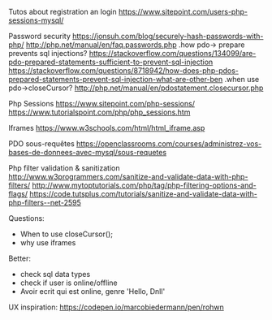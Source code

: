 Tutos about registration an login
https://www.sitepoint.com/users-php-sessions-mysql/

Password security
https://jonsuh.com/blog/securely-hash-passwords-with-php/
http://php.net/manual/en/faq.passwords.php
.how pdo-> prepare prevents sql injections?
https://stackoverflow.com/questions/134099/are-pdo-prepared-statements-sufficient-to-prevent-sql-injection
https://stackoverflow.com/questions/8718942/how-does-php-pdos-prepared-statements-prevent-sql-injection-what-are-other-ben
.when use pdo->closeCursor?
http://php.net/manual/en/pdostatement.closecursor.php

Php Sessions
https://www.sitepoint.com/php-sessions/
https://www.tutorialspoint.com/php/php_sessions.htm

Iframes
https://www.w3schools.com/html/html_iframe.asp

PDO sous-requêtes
https://openclassrooms.com/courses/administrez-vos-bases-de-donnees-avec-mysql/sous-requetes

Php filter validation & sanitization
http://www.w3programmers.com/sanitize-and-validate-data-with-php-filters/
http://www.mytoptutorials.com/php/tag/php-filtering-options-and-flags/
https://code.tutsplus.com/tutorials/sanitize-and-validate-data-with-php-filters--net-2595

Questions:
- When to use closeCursor();
- why use iframes

Better:
- check sql data types
- check if user is online/offline
- Avoir ecrit qui est online, genre 'Hello, Dnll'

UX inspiration:
https://codepen.io/marcobiedermann/pen/rohwn